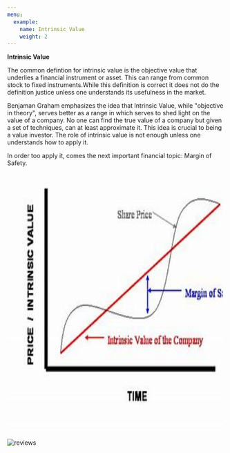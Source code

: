 ```yaml
---
menu:
  example:
    name: Intrinsic Value
    weight: 2
---
```


**Intrinsic Value**

The common defintion for intrinsic value is the objective value that underlies a financial instrument or asset. This can range from common stock to fixed instruments.While this definition is correct it does not do the definition justice unless one understands its usefulness in the market.

Benjaman Graham emphasizes the idea that Intrinsic Value, while "objective in theory", serves better as a range in which serves to shed light on the value of a company. No one can find the true value of a company but given a set of techniques, can at least approximate it. This idea is crucial to being a value investor. The role of intrinsic value is not enough unless one understands how to apply it. 

In order too apply it, comes the next important financial topic: Margin of Safety. 

<img src="MS.jpg" alt="Girl in a jacket" width="500" height="600">

![reviews](../../img/OIP.jpg)